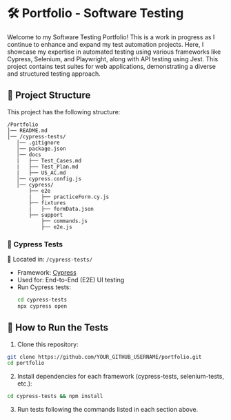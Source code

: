 # 🛠️ Portfolio - Software Testing  

Welcome to my Software Testing Portfolio! This is a work in progress as I continue to enhance and expand my test automation projects. Here, I showcase my expertise in automated testing using various frameworks like Cypress, Selenium, and Playwright, along with API testing using Jest. This project contains test suites for web applications, demonstrating a diverse and structured testing approach.

## 📂 Project Structure   

This project has the following structure:
```
/Portfolio
│── README.md  
│── /cypress-tests/
   │── .gitignore
   │── package.json
   │── docs
   |   ├── Test_Cases.md
   |   ├── Test_Plan.md
   |   ├── US_AC.md
   │── cypress.config.js
   │── cypress/
       ├── e2e
       |   ├── practiceForm.cy.js
       ├── fixtures
       |   ├── formData.json
       ├── support
           ├── commands.js
           ├── e2e.js
```

### 🔹 Cypress Tests  
📌 Located in: `/cypress-tests/`  
- Framework: [Cypress](https://www.cypress.io/)  
- Used for: End-to-End (E2E) UI testing  
- Run Cypress tests:  
  ```sh
  cd cypress-tests
  npx cypress open
  ```

## 🚀 How to Run the Tests
1. Clone this repository:
  ```sh
  git clone https://github.com/YOUR_GITHUB_USERNAME/portfolio.git
  cd portfolio
  ```
2. Install dependencies for each framework (cypress-tests, selenium-tests, etc.):
```sh
cd cypress-tests && npm install
```
3. Run tests following the commands listed in each section above.